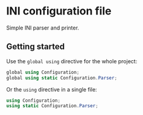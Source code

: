 # INI configuration file

Simple INI parser and printer.

## Getting started

Use the ```global using``` directive for the whole project:

```csharp
global using Configuration;
global using static Configuration.Parser;
```

Or the ```using``` directive in a single file: 

```csharp
using Configuration;
using static Configuration.Parser;
```